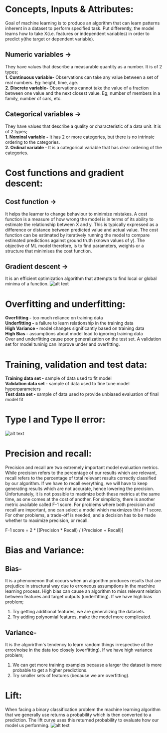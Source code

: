 # Concepts, Inputs & Attributes:
Goal of machine learning is to produce an algorithm that can learn patterns inherent in a dataset to perform specified task.
Put differently, the model learns how to take X(i.e. features or independent variables) in order to predict y(the target or dependent variable).
## Numeric variables ->
They have values that describe a measurable quantity as a number. It is of 2 types;<br/>
**1. Continuous variable-** Observations can take any value between a set of real numbers. Eg: height, time, age.<br/>
**2. Discrete variable-** Observations cannot take the value of a fraction between one value and the next closest value. Eg; number of members in a family, number of cars, etc.
## Categorical variables ->
They have values that describe a quality or characteristic of a data unit. It is of 2 types;<br/>
**1. Nominal variable -** It has 2 or more categories, but there is no intrinsic ordering to the categories.<br/>
**2. Ordinal variable -** It is a categorical variable that has clear ordering of the categories.

# Cost functions and gradient descent:
## Cost function ->
It helps the learner to change behaviour to minimize mistakes. 
A cost function is a measure of how wrong the model is in terms of its ability to estimate the relationship between X and y.
This is typically expressed as a difference or distance between predicted value and actual value.
The cost function can be estimated by iteratively running the model to compare estimated predictions against ground truth (known values of y).
The objective of ML model therefore, is to find parameters, weights or a structure that minimises the cost function.
## Gradient descent ->
It is an efficient optimization algorithm that attempts to find local or global minima of a function.
![alt text](https://dmol.pub/_images/loss-lr.gif)

# Overfitting and underfitting:
**Overfitting -** too much reliance on training data<br/>
**Underfitting -** a failure to learn relationship in the training data<br/>
**High Variance -** model changes significantly based on training data<br/>
**High Bias -** assumptions about model lead to ignoring training data<br/>
Over and underfitting cause poor generalization on the test set. A validation set for model tuninig can improve under and overfitting.

# Training, validation and test data:
**Training data set -** sample of data used to fit model<br/>
**Validation data set -** sample of data used to fine tune model hyperparameters<br/>
**Test data set -** sample of data used to provide unbiased evaluation of final model fit

# Type I and Type II error:
![alt text](https://www.abtasty.com/wp-content/uploads/type-1-2-errors.png)

# Precision and recall:
Precision and recall are two extremely important model evaluation metrics. While precision refers to the percentage of our results which are relevant, recall refers to the percentage of total relevant results correctly classified by our algorithm. If we have to recall everything, we will have to keep generating results which are not accurate, hence lowering the precision. Unfortunately, it is not possible to maximize both these metrics at the same time, as one comes at the cost of another. For simplicity, there is another metric available called F-1 score. For problems where both precision and recall are important, one can select a model which maximizes this F-1 score. For other problems, a trade-off is needed, and a decision has to be made whether to maximize precision, or recall.

F-1 score = 2 * [(Precision * Recall) / (Precision + Recall)]

# Bias and Variance:
## Bias- 
It is a phenomenon that occurs when an algorithm produces results that are prejudice in structural way due to erroneous assumptions in the machine learning process. High bias can cause an algorithm to miss relevant relation between features and target outputs (underfitting). 
If we have high bias problem;
1. Try getting additional features, we are generalizing the datasets.
2. Try adding polynomial features, make the model more complicated.
## Variance- 
It is the algorirthm's tendency to learn random things irrespective of the error/noise in the data too closely (overfitting).
If we have high variance problem;
1. We can get more training examples because a larger the dataset is more probable to get a higher predictions.
2. Try smaller sets of features (because we are overfitting).

# Lift:
When facing a binary classification problem the machine learning algorithm that we generally use returns a probability which is then converted to a prediction. The lift curve uses this returned probability to evaluate how our model us performing.
![alt text](https://miro.medium.com/max/926/1*ViEu6FT2k3cODY2KHpd67g.png)
